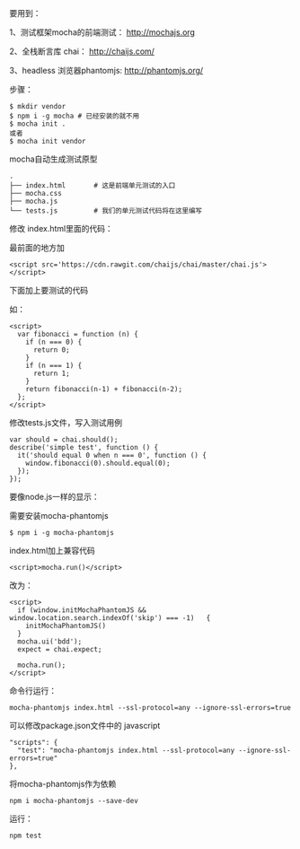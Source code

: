 

要用到：

1、测试框架mocha的前端测试： http://mochajs.org

2、全栈断言库 chai： http://chaijs.com/

3、headless 浏览器phantomjs:  http://phantomjs.org/

步骤：

```
$ mkdir vendor 
$ npm i -g mocha # 已经安装的就不用
$ mocha init .
或者
$ mocha init vendor
```

mocha自动生成测试原型

```
.
├── index.html       # 这是前端单元测试的入口
├── mocha.css
├── mocha.js
└── tests.js         # 我们的单元测试代码将在这里编写
```

修改 index.html里面的代码：

最前面的地方加

```
<script src='https://cdn.rawgit.com/chaijs/chai/master/chai.js'></script>
```

下面加上要测试的代码

如：

```
<script>
  var fibonacci = function (n) {
    if (n === 0) {
      return 0;
    }
    if (n === 1) {
      return 1;
    }
    return fibonacci(n-1) + fibonacci(n-2);
  };
</script>
```

修改tests.js文件，写入测试用例

```
var should = chai.should();
describe('simple test', function () {
  it('should equal 0 when n === 0', function () {
    window.fibonacci(0).should.equal(0);
  });
});
```

要像node.js一样的显示：

需要安装mocha-phantomjs

```
$ npm i -g mocha-phantomjs
```

index.html加上兼容代码

```
<script>mocha.run()</script>
```

改为：

```
<script>
  if (window.initMochaPhantomJS && window.location.search.indexOf('skip') === -1) 	{
    initMochaPhantomJS()
  }
  mocha.ui('bdd');
  expect = chai.expect;
  
  mocha.run();
</script>
```



命令行运行：

```
mocha-phantomjs index.html --ssl-protocol=any --ignore-ssl-errors=true
```

可以修改package.json文件中的 javascript

```
"scripts": {
  "test": "mocha-phantomjs index.html --ssl-protocol=any --ignore-ssl-errors=true"
},
```

将mocha-phantomjs作为依赖

```
npm i mocha-phantomjs --save-dev
```

运行：

```
npm test
```



